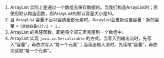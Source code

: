 1. ArrayList 实际上是通过一个数组去保存数据的。当我们构造ArrayList时；若使用默认构造函数，则ArrayList的默认容量大小是10。
2. 当 ArrayList 容量不足以容纳全部元素时，ArrayList会重新设置容量：新的容量 = `(原始容量x3)/2 + 1` 。
3. ArrayList 的克隆函数，即是将全部元素克隆到一个数组中。
4. ArrayList 实现 `java.io.Serializable` 的方式。当写入到输出流时，先写入“容量”，再依次写入“每一个元素”；当读出输入流时，先读取“容量”，再依次读取“每一个元素”。